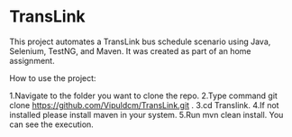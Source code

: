 # TransLink

This project automates a TransLink bus schedule scenario using Java, Selenium, TestNG, and Maven.
It was created as part of an home assignment. 

How to use the project:
  
  1.Navigate to the folder you want to clone the repo.
  2.Type command git clone https://github.com/Vipuldcm/TransLink.git .
  3.cd Translink.
  4.If not installed please install maven in your system. 
  5.Run mvn clean install.
  You can see the execution.

